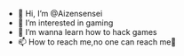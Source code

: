 - 👋 Hi, I’m @Aizensensei
- 👀 I’m interested in gaming
- 🌱 I’m wanna learn how to hack games
- 📫 How to reach me,no one can reach me🙂

<!---
Aizensensei/Aizensensei is a ✨ special ✨ repository because its `README.md` (this file) appears on your GitHub profile.
You can click the Preview link to take a look at your changes.
--->
